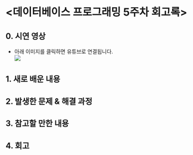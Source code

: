 <데이터베이스 프로그래밍 5주차 회고록>
=============================
## 0. 시연 영상
* 아래 이미지를 클릭하면 유튜브로 연결됩니다.  
[![](http://img.youtube.com/vi/LlzY5UR0NpQ/0.jpg)](http://www.youtube.com/watch?v=LlzY5UR0NpQ "")

## 1. 새로 배운 내용

## 2. 발생한 문제 & 해결 과정

## 3. 참고할 만한 내용

## 4. 회고
